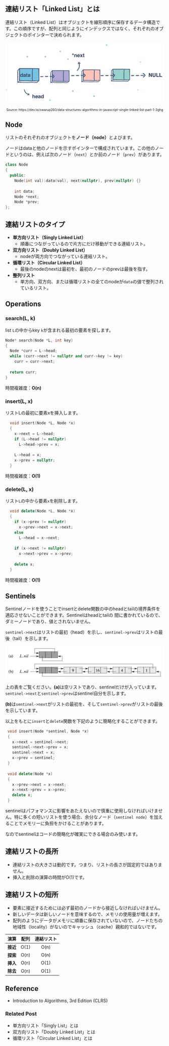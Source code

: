 ## 連結リスト「Linked List」とは

連結リスト（Linked List）はオブジェクトを線形順序に保存するデータ構造です。この順序ですが、配列と同じようにインデックスではなく、それぞれのオブジェクトのポインターで決められます。

![Linked List image](assets/data-structure/linked-list/linkedlist.png)
<div style="font-size: 10px; text-align: center;">Source: https://dev.to/swarup260/data-structures-algorithms-in-javascript-single-linked-list-part-1-3ghg</div>

## Node
リストのそれぞれのオブジェクトを<b>ノード（node）</b>とよびます。

ノードはdataと他のノードを示すポインターで構成されています。この他のノードというのは、例えば次のノード（`next`）とか前のノード（`prev`）があります。

```cpp
class Node 
{
  public: 
    Node(int val):data(val), next(nullptr), prev(nullptr) {}

    int data;
    Node *next;
    Node *prev;
};
```

## 連結リストのタイプ

- <b>単方向リスト（Singly Linked List）</b>
  + 順番につながっているので片方にだけ移動ができる連結リスト。
- <b>双方向リスト（Doubly Linked List）</b>
  + nodeが両方向でつながっている連結リスト。
- <b>循環リスト（Circular Linked List）</b>
  + 最後のnodeのnextは最初を、最初のノードのprevは最後を指す。
- <b>整列リスト</b>
  + 単方向、双方向、または循環リストの全てのnodeが`data`の値で整列されているリスト。

## Operations

### search(L, k)

list `L`の中からkey `k`が含まれる最初の要素を探します。

```cpp
Node* search(Node *L, int key) 
{
  Node *curr = L->head;
  while (curr->next != nullptr and curr->key != key)
    curr = curr->next;

  return curr;
}
```

時間複雑度：<b>O(n)</b>

<div class="divider"></div>

### insert(L, x)

リストLの最初に要素xを挿入します。

```cpp
  void insert(Node *L, Node *x) 
  {
    x->next = L->head;
    if (L->head != nullptr)
      L->head->prev = x;

    L->head = x;
    x->prev = nullptr;
  }
  ```

時間複雑度：<b>O(1)</b>

<div class="divider"></div>

### delete(L, x)

リスト`L`の中から要素`x`を削除します。

```cpp
  void delete(Node *L, Node *x) 
  {
    if (x->prev != nullptr)
      x->prev->next = x->next;
    else
      L->head = x->next;

    if (x->next != nullptr)
      x->next->prev = x->prev;

    delete x;
  }
```
時間複雑度：<b>O(1)</b>

## Sentinels

Sentinelノードを使うことでinsertとdelete関数の中のheadとtailの境界条件を適応させないことができます。Sentinelはheadとtailの
間に書かれているので、ダミーノードであり、値とされないません。

`sentinel->next`はリストの最初（head）を示し、`sentinel->prev`はリストの最後（tail）を示します。

![sentinel node](assets/data-structure/linked-list/sentinel-node.png)

上の表をご覧ください。<b>(a)</b>は空リストであり、sentinelだけが入っています。`sentinel->next`と`sentinel->prev`はsentinel自分を示します。

<b>(b)</b>は`sentinel->next`がリストの最初を、そして`sentinel->prev`がリストの最後を示しています。

以上をもとに`insert`と`delete`関数を下記のように簡略化することができます。

 ```cpp
  void insert(Node *sentinel, Node *x) 
  {
    x->next = sentinel->next;
    sentinel->next->prev = x;
    sentinel->next = x;
    x->prev = sentinel;
  }

  void delete(Node *x) 
  {
    x->prev->next = x->next;
    x->next->prev = x->prev;
    delete x;
  }
  ```

sentinelはパフォマンスに影響をあたえないので慎重に使用しなければいけません。特に多くの短いリストを使う場合、余分なノード（`sentinel node`）を加えることでメモリーに負担をかけることがあります。

なのでsentinelはコードの簡略化が確実にできる場合のみ使います。

## 連結リストの長所
- 連結リストの大きさは動的です。つまり、リストの長さが固定的ではありません。
- 挿入と削除の演算の時間がO(1)です。

## 連結リストの短所
- 要素に接近するためには必ず最初のノードから接近しなければいけません。
- 新しいデータは新しいノードを意味するので、メモリの使用量が増えます。
- 配列のようにデータがメモリに順番に保存されていないので、ノードたちの地域性（locality）がないのでキャッシュ（cache）親和的ではないです。

| 演算 | 配列 | 連結リスト |
|:---:|:---:|:---:|
|**接近**| O(1) | O(n) |
|**探索**| O(n) | O(n) |
|**挿入**| O(n) | O(1) |
|**除去**| O(n) | O(1) |

## Reference
- Introduction to Algorithms, 3rd Edition (CLRS)

### Related Post
- <router-link to="./jap-linked-list-singly">単方向リスト「Singly List」とは</router-link>
- <router-link to="./jap-linked-list-doubly">双方向リスト「Doubly Linked List」とは</router-link>
- <router-link to="./jap-linked-list-circular">循環リスト「Circular Linked List」とは</router-link>